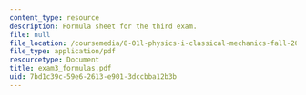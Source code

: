 ```yaml
---
content_type: resource
description: Formula sheet for the third exam.
file: null
file_location: /coursemedia/8-01l-physics-i-classical-mechanics-fall-2005/7bd1c39c59e62613e9013dccbba12b3b_exam3_formulas.pdf
file_type: application/pdf
resourcetype: Document
title: exam3_formulas.pdf
uid: 7bd1c39c-59e6-2613-e901-3dccbba12b3b
---
```

